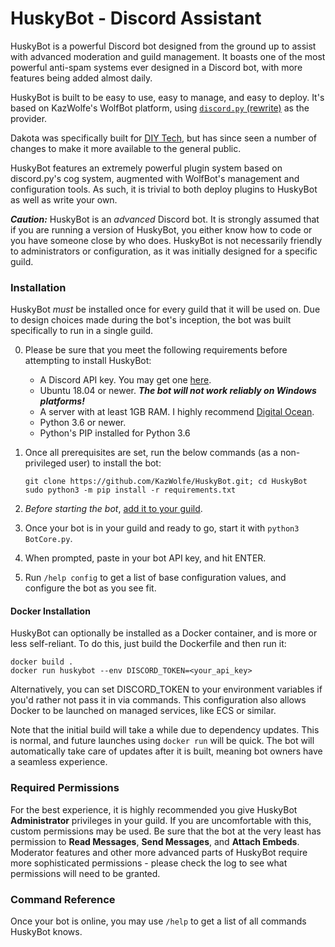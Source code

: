 # HuskyBot - Discord Assistant

HuskyBot is a powerful Discord bot designed from the ground up to assist with advanced moderation and
guild management. It boasts one of the most powerful anti-spam systems ever designed in a Discord bot,
with more features being added almost daily.

HuskyBot is built to be easy to use, easy to manage, and easy to deploy. It's based on KazWolfe's WolfBot
platform, using [`discord.py`  (rewrite)](https://github.com/Rapptz/discord.py/) as the provider.

Dakota was specifically built for [DIY Tech](https://discord.gg/diytech), but has since seen a number of
changes to make it more available to the general public.

HuskyBot features an extremely powerful plugin system based on discord.py's cog system, augmented with
WolfBot's management and configuration tools. As such, it is trivial to both deploy plugins to HuskyBot
as well as write your own.

***Caution:*** HuskyBot is an *advanced* Discord bot. It is strongly assumed that if you are running a
version of HuskyBot, you either know how to code or you have someone close by who does. HuskyBot is
not necessarily friendly to administrators or configuration, as it was initially designed for a specific
guild.

### Installation
HuskyBot *must* be installed once for every guild that it will be used on. Due to design choices made
during the bot's inception, the bot was built specifically to run in a single guild. 

0. Please be sure that you meet the following requirements before attempting to install HuskyBot:

    * A Discord API key. You may get one [here](https://discordapp.com/developers/applications/).
    * Ubuntu 18.04 or newer. ***The bot will not work reliably on Windows platforms!***
    * A server with at least 1GB RAM. I highly recommend [Digital Ocean](https://m.do.co/c/77962b668c59).
    * Python 3.6 or newer.
    * Python's PIP installed for Python 3.6

2. Once all prerequisites are set, run the below commands (as a non-privileged user) to install the bot:

       git clone https://github.com/KazWolfe/HuskyBot.git; cd HuskyBot
       sudo python3 -m pip install -r requirements.txt
       
3. *Before starting the bot*, [add it to your guild](https://discordapp.com/developers/docs/topics/oauth2#bots).
4. Once your bot is in your guild and ready to go, start it with `python3 BotCore.py`.
5. When prompted, paste in your bot API key, and hit ENTER.
6. Run `/help config` to get a list of base configuration values, and configure the bot as you see fit.

#### Docker Installation

HuskyBot can optionally be installed as a Docker container, and is more or less self-reliant. To do this, just build
the Dockerfile and then run it:

    docker build .
    docker run huskybot --env DISCORD_TOKEN=<your_api_key>
    
Alternatively, you can set DISCORD_TOKEN to your environment variables if you'd rather not pass it in via commands.
This configuration also allows Docker to be launched on managed services, like ECS or similar.

Note that the initial build will take a while due to dependency updates. This is normal, and future launches using 
`docker run` will be quick. The bot will automatically take care of updates after it is built, meaning bot owners have 
a seamless experience.

### Required Permissions
For the best experience, it is highly recommended you give HuskyBot **Administrator** privileges in your
guild. If you are uncomfortable with this, custom permissions may be used. Be sure that the bot at the
very least has permission to **Read Messages**, **Send Messages**, and **Attach Embeds**. Moderator features
and other more advanced parts of HuskyBot require more sophisticated permissions - please check the log to
see what permissions will need to be granted.

### Command Reference
Once your bot is online, you may use `/help` to get a list of all commands HuskyBot knows.
